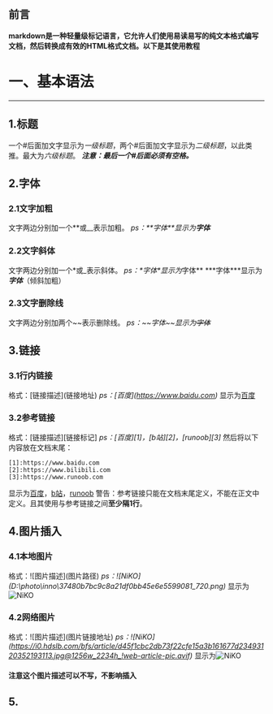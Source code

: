 ## 前言
**markdown是一种轻量级标记语言，它允许人们使用易读易写的纯文本格式编写文档，然后转换成有效的HTML格式文档。以下是其使用教程**
# 一、基本语法
---
## 1.标题
一个\#后面加文字显示为*一级标题*，两个\#后面加文字显示为*二级标题*，以此类推。最大为*六级标题*。
***注意：最后一个\#后面必须有空格。***
## 2.字体
### 2.1文字加粗
文字两边分别加一个\*\*或\_\_表示加粗。
*ps：\*\*字体\*\*显示为**字体***
### 2.2文字斜体
文字两边分别加一个\*或\_表示斜体。
*ps：\*字体\*显示为*字体**
\*\*\*字体\*\*\*显示为***字体***（倾斜加粗）
### 2.3文字删除线
文字两边分别加两个\~\~表示删除线。
*ps：\~\~字体\~\~显示为~~字体~~*
## 3.链接
### 3.1行内链接
格式：\[链接描述](链接地址)
*ps：\[百度](https://www.baidu.com)*
显示为[百度](https://www.baidu.com)
### 3.2参考链接
格式：[链接描述][链接标记]
*ps：\[百度]\[1]，\[b站]\[2]，\[runoob]\[3]*
然后将以下内容放在文档末尾：
```
[1]:https://www.baidu.com 
[2]:https://www.bilibili.com 
[3]:https://www.runoob.com 
```
显示为[百度][1]，[b站][2]，[runoob][3]
警告：参考链接只能在文档末尾定义，不能在正文中定义。且其使用与参考链接之间**至少隔1行**。
## 4.图片插入
### 4.1本地图片
格式：\!\[图片描述]\(图片路径)
*ps：\!\[NiKO]\(D:\photo\inno\37480b7bc9c8a21df0bb45e6e5599081_720.png)*
显示为![NiKO](D:\photo\inno\37480b7bc9c8a21df0bb45e6e5599081_720.png)
### 4.2网络图片
格式：\!\[图片描述]\(图片链接地址)
*ps：\!\[NiKO]\(https://i0.hdslb.com/bfs/article/d45f1cbc2db73f22cfe15a3b161677d23493120352193113.jpg@1256w_2234h_!web-article-pic.avif)*
显示为![NiKO](https://i0.hdslb.com/bfs/article/d45f1cbc2db73f22cfe15a3b161677d23493120352193113.jpg@1256w_2234h_!web-article-pic.avif)

#### 注意这个图片描述可以不写，不影响插入
## 5.










[1]:https://www.baidu.com 
[2]:https://www.bilibili.com 
[3]:https://www.runoob.com 




